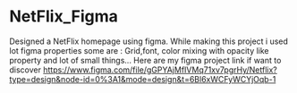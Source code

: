 # NetFlix_Figma
Designed a NetFlix homepage using figma.
While making this project i used lot figma properties some are :
Grid,font, color mixing with opacity like property and lot of small things...
Here are my figma project link if want to discover
https://www.figma.com/file/gGPYAjMfIVMq71xv7pgrHy/Netflix?type=design&node-id=0%3A1&mode=design&t=6Bl6xWCFyWCYjOqb-1
